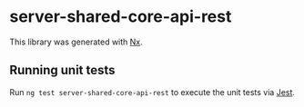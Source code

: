 # server-shared-core-api-rest

This library was generated with [Nx](https://nx.dev).

## Running unit tests

Run `ng test server-shared-core-api-rest` to execute the unit tests via [Jest](https://jestjs.io).
